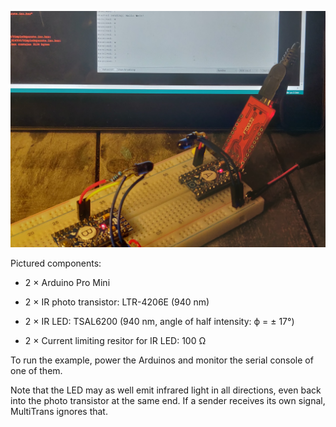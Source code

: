 ![Photo of setup](setup.jpg)

Pictured components:

  * 2 × Arduino Pro Mini

  * 2 × IR photo transistor: LTR-4206E (940 nm)

  * 2 × IR LED: TSAL6200 (940 nm, angle of half intensity: ϕ = ± 17°)

  * 2 × Current limiting resitor for IR LED: 100 Ω

To run the example, power the Arduinos and monitor the serial console of one of
them.

Note that the LED may as well emit infrared light in all directions, even back
into the photo transistor at the same end. If a sender receives its own signal,
MultiTrans ignores that.
